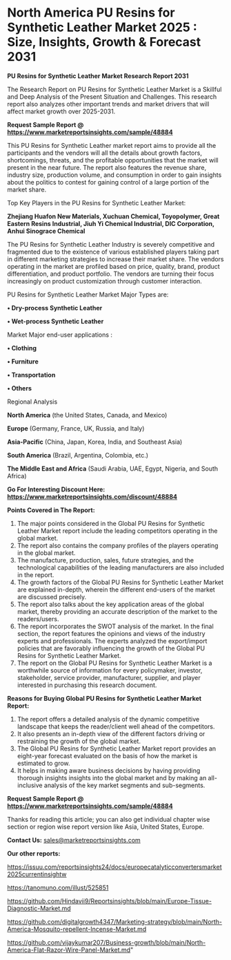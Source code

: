 # North America PU Resins for Synthetic Leather Market 2025 : Size, Insights, Growth & Forecast 2031

<strong>PU Resins for Synthetic Leather Market Research Report 2031</strong>

The Research Report on PU Resins for Synthetic Leather Market is a Skillful and Deep Analysis of the Present Situation and Challenges. This research report also analyzes other important trends and market drivers that will affect market growth over 2025-2031.

<strong>Request Sample Report @ <a href=https://www.marketreportsinsights.com/sample/48884>https://www.marketreportsinsights.com/sample/48884</a></strong>

This PU Resins for Synthetic Leather market report aims to provide all the participants and the vendors will all the details about growth factors, shortcomings, threats, and the profitable opportunities that the market will present in the near future. The report also features the revenue share, industry size, production volume, and consumption in order to gain insights about the politics to contest for gaining control of a large portion of the market share.

Top Key Players in the PU Resins for Synthetic Leather Market:

<strong>Zhejiang Huafon New Materials, Xuchuan Chemical, Toyopolymer, Great Eastern Resins Industrial, Jiuh Yi Chemical Industrial, DIC Corporation, Anhui Sinograce Chemical</strong>

The PU Resins for Synthetic Leather Industry is severely competitive and fragmented due to the existence of various established players taking part in different marketing strategies to increase their market share. The vendors operating in the market are profiled based on price, quality, brand, product differentiation, and product portfolio. The vendors are turning their focus increasingly on product customization through customer interaction.

PU Resins for Synthetic Leather Market Major Types are:

<strong>•  Dry-process Synthetic Leather

•  Wet-process Synthetic Leather</strong>

Market Major end-user applications :

<strong>•  Clothing

•  Furniture

•  Transportation

•  Others</strong>

Regional Analysis

</u><strong><b>North America</b></strong> (the United States, Canada, and Mexico)

<strong><b>Europe </b></strong>(Germany, France, UK, Russia, and Italy)

<strong><b>Asia-Pacific</b></strong> (China, Japan, Korea, India, and Southeast Asia)

<strong><b>South America</b></strong> (Brazil, Argentina, Colombia, etc.)

<strong><b>The Middle East and Africa</b></strong> (Saudi Arabia, UAE, Egypt, Nigeria, and South Africa)

<strong>Go For Interesting Discount Here: <a href=https://www.marketreportsinsights.com/discount/48884>https://www.marketreportsinsights.com/discount/48884</a></strong>

<strong>Points Covered in The Report:</strong>
<ol>
  <li>The major points considered in the Global PU Resins for Synthetic Leather Market report include the leading competitors operating in the global market.</li>
  <li>The report also contains the company profiles of the players operating in the global market.</li>
  <li>The manufacture, production, sales, future strategies, and the technological capabilities of the leading manufacturers are also included in the report.</li>
  <li>The growth factors of the Global PU Resins for Synthetic Leather Market are explained in-depth, wherein the different end-users of the market are discussed precisely.</li>
  <li>The report also talks about the key application areas of the global market, thereby providing an accurate description of the market to the readers/users.</li>
  <li>The report incorporates the SWOT analysis of the market. In the final section, the report features the opinions and views of the industry experts and professionals. The experts analyzed the export/import policies that are favorably influencing the growth of the Global PU Resins for Synthetic Leather Market.</li>
  <li>The report on the Global PU Resins for Synthetic Leather Market is a worthwhile source of information for every policymaker, investor, stakeholder, service provider, manufacturer, supplier, and player interested in purchasing this research document.</li>
</ol>
<strong>Reasons for Buying Global PU Resins for Synthetic Leather Market Report:</strong>

<ol>
  <li>The report offers a detailed analysis of the dynamic competitive landscape that keeps the reader/client well ahead of the competitors.</li>
  <li>It also presents an in-depth view of the different factors driving or restraining the growth of the global market.</li>
  <li>The Global PU Resins for Synthetic Leather Market report provides an eight-year forecast evaluated on the basis of how the market is estimated to grow.</li>
  <li>It helps in making aware business decisions by having providing thorough insights insights into the global market and by making an all-inclusive analysis of the key market segments and sub-segments.</li>
</ol>
<strong>Request Sample Report @ <a href=https://www.marketreportsinsights.com/sample/48884>https://www.marketreportsinsights.com/sample/48884</a></strong>


Thanks for reading this article; you can also get individual chapter wise section or region wise report version like Asia, United States, Europe.

<strong>Contact Us:</strong>
sales@marketreportsinsights.com

<strong>Our other reports:</strong>

<a href=https://issuu.com/reportsinsights24/docs/europecatalyticconvertersmarket2025currentinsightw>https://issuu.com/reportsinsights24/docs/europecatalyticconvertersmarket2025currentinsightw</a>

<a href=https://tanomuno.com/illust/525851>https://tanomuno.com/illust/525851</a>

<a href=https://github.com/Hindavii9/Reportsinsights/blob/main/Europe-Tissue-Diagnostic-Market.md>https://github.com/Hindavii9/Reportsinsights/blob/main/Europe-Tissue-Diagnostic-Market.md</a>

<a href=https://github.com/digitalgrowth4347/Marketing-strategy/blob/main/North-America-Mosquito-repellent-Incense-Market.md>https://github.com/digitalgrowth4347/Marketing-strategy/blob/main/North-America-Mosquito-repellent-Incense-Market.md</a>

<a href=https://github.com/vijaykumar207/Business-growth/blob/main/North-America-Flat-Razor-Wire-Panel-Market.md>https://github.com/vijaykumar207/Business-growth/blob/main/North-America-Flat-Razor-Wire-Panel-Market.md</a>"
